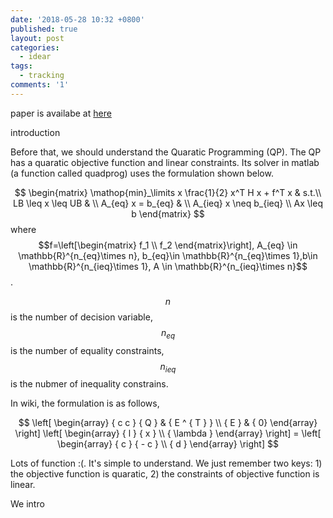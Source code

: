 ```yaml
---
date: '2018-05-28 10:32 +0800'
published: true
layout: post
categories:
  - idear
tags:
  - tracking
comments: '1'
---
```

paper is availabe at [here](https://www.dropbox.com/s/3e9ript3iw07cbv/1603.09240.pdf?dl=0)

introduction

Before that, we should understand the Quaratic Programming (QP).
The QP has a quaratic objective function and linear constraints. Its solver in matlab (a function called quadprog) uses the formulation shown below.

$$
\begin{matrix}
\mathop{min}_\limits x \frac{1}{2} x^T H x + f^T x & s.t.\\
LB \leq x \leq UB & \\
A_{eq} x = b_{eq} & \\
A_{ieq} x \neq b_{ieq} \\
Ax \leq b
\end{matrix}
$$
where $$f=\left[\begin{matrix} f_1 \\ f_2 \end{matrix}\right], A_{eq} \in \mathbb{R}^{n_{eq}\times n}, b_{eq}\in \mathbb{R}^{n_{eq}\times 1},b\in \mathbb{R}^{n_{ieq}\times 1}, A \in \mathbb{R}^{n_{ieq}\times n}$$. 

$$n$$ is the number of decision variable, $$n_{eq}$$ is the number of equality constraints, $$n_{ieq}$$ is the nubmer of inequality constrains.

In wiki, the formulation is as follows,

$$
\left[ \begin{array} { c c } { Q } & { E ^ { T } } \\ { E } & { 0} \end{array} \right] \left[ \begin{array} { l } { x } \\ { \lambda } \end{array} \right] = \left[ \begin{array} { c } { - c } \\ { d } \end{array} \right]
$$


Lots of function :(. It's simple to understand. We just remember two keys: 1) the objective function is quaratic, 2) the constraints of objective function is linear.

We intro